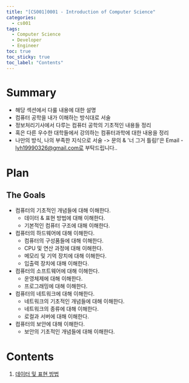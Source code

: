 ```yaml
---
title: "[CS001]0001 - Introduction of Computer Science"
categories:
  - cs001
tags:
  - Computer Science
  - Developer
  - Engineer
toc: true
toc_sticky: true
toc_label: "Contents"
---
```


# Summary
- 해당 섹션에서 다룰 내용에 대한 설명
- 컴퓨터 공학을 내가 이해하는 방식대로 서술
- 정보처리기사에서 다루는 컴퓨터 공학의 기초적인 내용들 정리
- 혹은 다른 우수한 대학들에서 강의하는 컴퓨터과학에 대한 내용을 정리
- 나만의 방식, 나의 부족한 지식으로 서술 -> 문의 & '너 그거 틀림!'은 Email - lyh19990326@gmail.com로 부탁드립니다..

# Plan
## The Goals
- 컴퓨터의 기초적인 개념들에 대해 이해한다.
  - 데이터 & 표현 방법에 대해 이해한다.
  - 기본적인 컴퓨터 구조에 대해 이해한다.
- 컴퓨터의 하드웨어에 대해 이해한다.
  - 컴퓨터의 구성품들에 대해 이해한다.
  - CPU 및 연산 과정에 대해 이해한다.
  - 메모리 및 기억 장치에 대해 이해한다.
  - 입출력 장치에 대해 이해한다.
- 컴퓨터의 소프트웨어에 대해 이해한다.
  - 운영체제에 대해 이해한다.
  - 프로그래밍에 대해 이해한다.
- 컴퓨터의 네트워크에 대해 이해한다.
  - 네트워크의 기초적인 개념들에 대해 이해한다.
  - 네트워크의 종류에 대해 이해한다.
  - 로컬과 서버에 대해 이해한다.
- 컴퓨터의 보안에 대해 이해한다.
  - 보안의 기초적인 개념들에 대해 이해한다.


# Contents
1. [데이터 및 표현 방법]()
